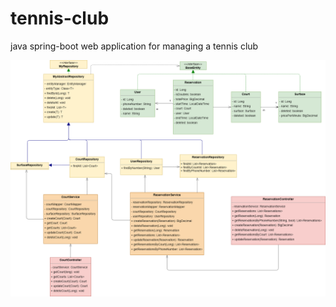 # tennis-club
java spring-boot web application for managing a tennis club

![Class diagram](images/class_diagram.png)
